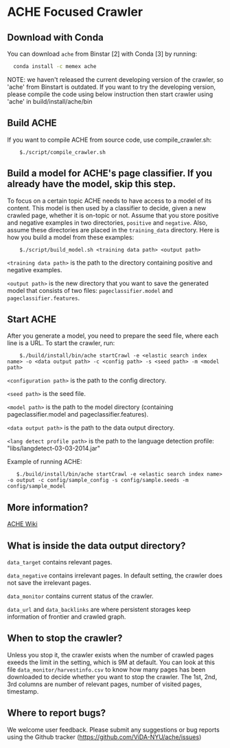 ACHE Focused Crawler
============

Download with Conda
---------------------------------------------

You can download `ache` from Binstar [2] with Conda [3] by running:

```bash
  conda install -c memex ache
```
NOTE: we haven't released the current developing version of the crawler, so 'ache' from Binstart is outdated.
If you want to try the developing version, please compile the code using below instruction then start crawler using 'ache' in build/install/ache/bin

Build ACHE
--------------------------------------------
If you want to compile ACHE from source code, use compile_crawler.sh:

        $./script/compile_crawler.sh
  
  
Build a model for ACHE's page classifier. If you already have the model, skip this step.
--------------------------------------------
To focus on a certain topic ACHE needs to have access to a model of its content. This model is then 
used by a classifier to decide, given a new crawled page, whether it is on-topic or not. Assume that you store positive and negative examples in two directories, `positive` and `negative`. Also, assume these directories are placed in the `training_data` directory. Here is how you build a model from these examples:
    
        $./script/build_model.sh <training data path> <output path>

`<training data path>` is the path to the directory containing positive and negative examples.

`<output path>` is the new directory that you want to save the generated model that consists of two files: `pageclassifier.model` and `pageclassifier.features`. 
  

Start ACHE
--------------------------------------------
After you generate a model, you need to prepare the seed file, where each line is a URL. To start the crawler, run:

        $./build/install/bin/ache startCrawl -e <elastic search index name> -o <data output path> -c <config path> -s <seed path> -m <model path>


`<configuration path>` is the path to the config directory.

`<seed path>` is the seed file.

`<model path>` is the path to the model directory (containing pageclassifier.model and pageclassifier.features).

`<data output path>` is the path to the data output directory.

 `<lang detect profile path>` is the path to the language detection profile: "libs/langdetect-03-03-2014.jar"
 
 Example of running ACHE:
 
       $./build/install/bin/ache startCrawl -e <elastic search index name> -o output -c config/sample_config -s config/sample.seeds -m config/sample_model
        

More information?
-----------------------------------------------
[ACHE Wiki](https://github.com/ViDA-NYU/ache/wiki)

What is inside the data output directory?
-----------------------------------------------
`data_target` contains relevant pages.

`data_negative` contains irrelevant pages. In default setting, the crawler does not save the irrelevant pages.

`data_monitor` contains current status of the crawler.

`data_url` and `data_backlinks` are where persistent storages keep information of frontier and crawled graph.

When to stop the crawler?
----------------------------------------------
Unless you stop it, the crawler exists when the number of crawled pages exeeds the limit in the setting, which is 9M at default. You can look at this file `data_monitor/harvestinfo.csv` to know how many pages has been downloaded to decide whether you want to stop the crawler. The 1st, 2nd, 3rd columns are number of relevant pages, number of visited pages, timestamp.

Where to report bugs?
---------------------------------------------

We welcome user feedback. Please submit any suggestions or bug reports using the Github tracker (https://github.com/ViDA-NYU/ache/issues)



